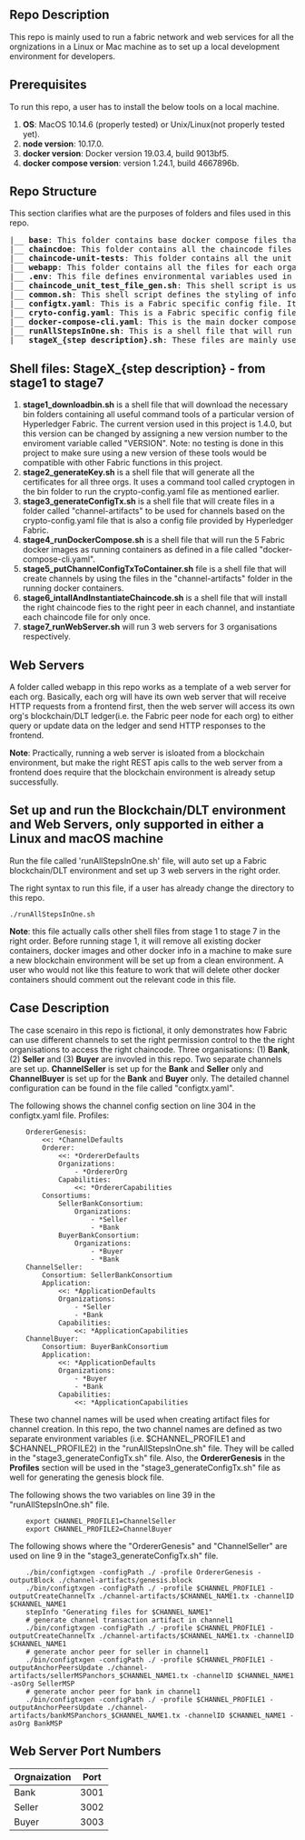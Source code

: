 ## Repo Description
This repo is mainly used to run a fabric network and web services for all the orgnizations in a Linux or Mac machine as to set up a local development environment for developers.

## Prerequisites
To run this repo, a user has to install the below tools on a local machine.
1. **OS**: MacOS 10.14.6 (properly tested) or Unix/Linux(not properly tested yet).
2. **node version**: 10.17.0.
3. **docker version**: Docker version 19.03.4, build 9013bf5.
4. **docker compose version**: version 1.24.1, build 4667896b.

## Repo Structure ##
This section clarifies what are the purposes of folders and files used in this repo.
<pre>
|__ <b>base</b>: This folder contains base docker compose files that will be used in a docker-compose-cli.yaml
|__ <b>chaincdoe</b>: This folder contains all the chaincode files that will be used in all the Fabric docker containers.
|__ <b>chaincode-unit-tests</b>: This folder contains all the unit test files for all the chaincode files. Instructions of how to run them is shown in a seperate section later.
|__ <b>webapp</b>: This folder contains all the files for each organisation to run as Web Services.
|__ <b>.env</b>: This file defines environmental variables used in the docker-compose-cli.yaml.
|__ <b>chaincode_unit_test_file_gen.sh</b>: This shell script is used as a prerequisite to run all the unit tests for the chaincode. Instruction is given in a seperate section later.
|__ <b>common.sh</b>: This shell script defines the styling of information printed out. It is used by other shell script files.
|__ <b>configtx.yaml</b>: This is a Fabric specific config file. It comes from the offical Fabric website. It defines all the participants in a Fabric network and channels. The file is an input to be used in a Fabric Command Line tool called configtxgen in a bin folder. The output will be a number of Fabric channel files that will be used to create new channels in a Fabric network. In this repo, the command to run this file will be covered in a file called "stage3_generateConfigTx.sh". Details are given in a seperate section later.
|__ <b>cryto-config.yaml</b>: This is a Fabric specific config file. It mainly defines the participants in a Fabric network, and also defines how many peers should be created for each participant. This file is an input to be used in a Fabric Command Line tool called "cryptogen" in the bin folder. The output will be all the TLS certificates for each organization. Actually, in this repo, this tool is used to simulate how a Fabric CA is going to issue TLS certificates for all the Fabric nodes.
|__ <b>docker-compose-cli.yaml</b>: This is the main docker compose file that will inherit the base docker compose files in the "bin" folder (will be created after stage1_downloadbin.sh runs) and spin up all docker containers for each participant to set up a Fabric network.
|__ <b>runAllStepsInOne.sh</b>: This is a shell file that will run all other shell files named in a way like "stageX_{step description}.sh".
|__ <b>stageX_{step description}.sh</b>: These files are mainly used to automate the setup of a Fabric network in a local machine to quickly set up a local development environment. Details are given in a seperate section later.
</pre>

## Shell files: StageX_{step description} - from stage1 to stage7
1. **stage1_downloadbin.sh** is a shell file that will download the necessary bin folders containing all useful command tools of a particular version of Hyperledger Fabric. The current version used in this project is 1.4.0, but this version can be changed by assigning a new version number to the enviroment variable called "VERSION". Note: no testing is done in this project to make sure using a new version of these tools would be compatible with other Fabric functions in this project.
2. **stage2_generateKey.sh** is a shell file that will generate all the certificates for all three orgs. It uses a command tool called cryptogen in the bin folder to run the crypto-config.yaml file as mentioned earlier.
3. **stage3_generateConfigTx.sh** is a shell file that will create files in a folder called "channel-artifacts" to be used for channels based on the crypto-config.yaml file that is also a config file provided by Hyperledger Fabric.
4. **stage4_runDockerCompose.sh** is a shell file that will run the 5 Fabric docker images as running containers as defined in a file called "docker-compose-cli.yaml".
5. **stage5_putChannelConfigTxToContainer.sh** file is a shell file that will create channels by using the files in the "channel-artifacts" folder in the running docker containers.
6. **stage6_intallAndInstantiateChaincode.sh** is a shell file that will install the right chaincode fies to the right peer in each channel, and instantiate each chaincode file for only once.
7. **stage7_runWebServer.sh** will run 3 web servers for 3 organisations respectively.

## Web Servers
A folder called webapp in this repo works as a template of a web server for each org.
Basically, each org will have its own web server that will receive HTTP requests from a frontend first, then the web server will access its own org's blockchain/DLT ledger(i.e. the Fabric peer node for each org) to either query or update data on the ledger and send HTTP responses to the frontend.

**Note**: Practically, running a web server is isloated from a blockchain environment, but make the right REST apis calls to the web server from a frontend does require that the blockchain environment is already setup successfully.

## Set up and run the Blockchain/DLT environment and Web Servers, only supported in either a Linux and macOS machine
Run the file called 'runAllStepsInOne.sh' file, will auto set up a Fabric blockchain/DLT environment and set up 3 web servers in the right order.

The right syntax to run this file, if a user has already change the directory to this repo.
```
./runAllStepsInOne.sh
```

**Note**: this file actually calls other shell files from stage 1 to stage 7 in the right order. Before running stage 1, it will remove all existing docker containers, docker images and other docker info in a machine to make sure a new blockchain environment will be set up from a clean environment. A user who would not like this feature to work that will delete other docker containers should comment out the relevant code in this file.

## Case Description
The case scenairo in this repo is fictional, it only demonstrates how Fabric can use different channels to set the right permission control to the the right organisations to access the right chaincode. Three organisations: (1) **Bank**, (2) **Seller** and (3) **Buyer** are invovled in this repo. Two separate channels are set up. **ChannelSeller** is set up for the **Bank** and **Seller** only and **ChannelBuyer** is set up for the **Bank** and **Buyer** only. The detailed channel configuration can be found in the file called "configtx.yaml". 

The following shows the channel config section on line 304 in the configtx.yaml file.
    Profiles:

        OrdererGenesis:
            <<: *ChannelDefaults
            Orderer:
                <<: *OrdererDefaults
                Organizations:
                    - *OrdererOrg
                Capabilities:
                    <<: *OrdererCapabilities
            Consortiums:
                SellerBankConsortium:
                    Organizations:
                        - *Seller
                        - *Bank
                BuyerBankConsortium:
                    Organizations:
                        - *Buyer
                        - *Bank
        ChannelSeller:
            Consortium: SellerBankConsortium
            Application:
                <<: *ApplicationDefaults
                Organizations:
                    - *Seller
                    - *Bank
                Capabilities:
                    <<: *ApplicationCapabilities
        ChannelBuyer:
            Consortium: BuyerBankConsortium
            Application:
                <<: *ApplicationDefaults
                Organizations:
                    - *Buyer
                    - *Bank
                Capabilities:
                    <<: *ApplicationCapabilities

These two channel names will be used when creating artifact files for channel creation. In this repo, the two channel names are defined as two separate environment variables (i.e. $CHANNEL_PROFILE1 and $CHANNEL_PROFILE2) in the "runAllStepsInOne.sh" file. They will be called in the "stage3_generateConfigTx.sh" file. Also, the **OrdererGenesis** in the **Profiles** section will be used in the "stage3_generateConfigTx.sh" file as well for generating the genesis block file. 

The following shows the two variables on line 39 in the "runAllStepsInOne.sh" file. 
```
    export CHANNEL_PROFILE1=ChannelSeller
    export CHANNEL_PROFILE2=ChannelBuyer
```

The following shows where the "OrdererGenesis" and "ChannelSeller" are used on line 9 in the "stage3_generateConfigTx.sh" file.
```
    ./bin/configtxgen -configPath ./ -profile OrdererGenesis -outputBlock ./channel-artifacts/genesis.block 
    ./bin/configtxgen -configPath ./ -profile $CHANNEL_PROFILE1 -outputCreateChannelTx ./channel-artifacts/$CHANNEL_NAME1.tx -channelID $CHANNEL_NAME1
    stepInfo "Generating files for $CHANNEL_NAME1"
    # generate channel transaction artifact in channel1
    ./bin/configtxgen -configPath ./ -profile $CHANNEL_PROFILE1 -outputCreateChannelTx ./channel-artifacts/$CHANNEL_NAME1.tx -channelID $CHANNEL_NAME1
    # generate anchor peer for seller in channel1
    ./bin/configtxgen -configPath ./ -profile $CHANNEL_PROFILE1 -outputAnchorPeersUpdate ./channel-artifacts/sellerMSPanchors_$CHANNEL_NAME1.tx -channelID $CHANNEL_NAME1 -asOrg SellerMSP
    # generate anchor peer for bank in channel1
    ./bin/configtxgen -configPath ./ -profile $CHANNEL_PROFILE1 -outputAnchorPeersUpdate ./channel-artifacts/bankMSPanchors_$CHANNEL_NAME1.tx -channelID $CHANNEL_NAME1 -asOrg BankMSP
```

## Web Server Port Numbers
| Orgnaization     | Port |
| ----------- | ----------- |
| Bank | 3001 |
| Seller | 3002 |
| Buyer | 3003 |